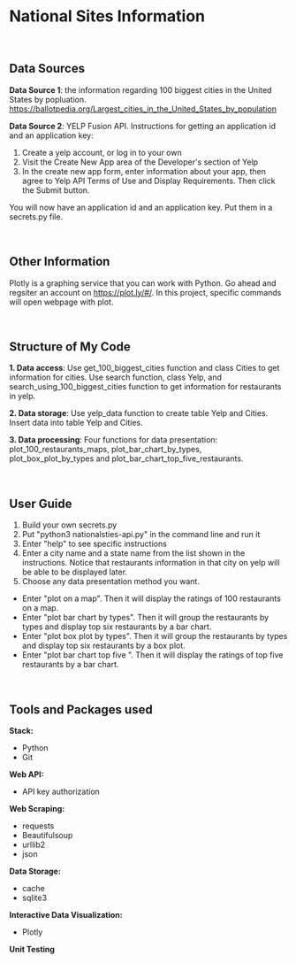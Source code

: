 # National Sites Information 

&nbsp;
## Data Sources

**Data Source 1**: the information regarding 100 biggest cities in the United States by popluation.
https://ballotpedia.org/Largest_cities_in_the_United_States_by_population

**Data Source 2**: YELP Fusion API. 
Instructions for getting an application id and an application key:

1. Create a yelp account, or log in to your own
2. Visit the Create New App area of the Developer's section of Yelp
3. In the create new app form, enter information about your app, then agree to Yelp API Terms of Use and Display Requirements. Then click the Submit button.
	
You will now have an application id and an application key. Put them in a secrets.py file. 

&nbsp;
## Other Information 

Plotly is a graphing service that you can work with Python. Go ahead and regsiter an account on https://plot.ly/#/. 	In this project, specific commands will open webpage with plot. 

&nbsp;
## Structure of My Code

**1. Data access**: Use get_100_biggest_cities function and class Cities to get information for cities. 
Use search function, class Yelp, and search_using_100_biggest_cities function to get information for restaurants in 	    yelp. 

**2. Data storage**: Use yelp_data function to create table Yelp and Cities. Insert data into table Yelp and Cities. 

**3. Data processing**: Four functions for data presentation: plot_100_restaurants_maps, plot_bar_chart_by_types, plot_box_plot_by_types and 	     plot_bar_chart_top_five_restaurants. 


&nbsp;
## User Guide

1. Build your own secrets.py 
2. Put "python3 nationalsties-api.py" in the command line and run it 
3. Enter "help" to see specific instructions
4. Enter a city name and a state name from the list shown in the instructions. Notice that restaurants information 	in that city on yelp will be able to be displayed later. 
5. Choose any data presentation method you want.
* Enter "plot on a map". Then it will display the ratings of 100 restaurants on a map.
* Enter "plot bar chart by types". Then it will group the restaurants by types and display top six restaurants by a bar chart.
* Enter "plot box plot by types". Then it will group the restaurants by types and display top six restaurants by a box plot.
* Enter "plot bar chart top five ". Then it will display the ratings of top five restaurants by a bar chart.

&nbsp;
## Tools and Packages used
**Stack:**
* Python
* Git 

**Web API:**
* API key authorization 

**Web Scraping:**
* requests
* Beautifulsoup
* urllib2
* json 

**Data Storage:**
* cache 
* sqlite3

**Interactive Data Visualization:**
* Plotly

**Unit Testing**
